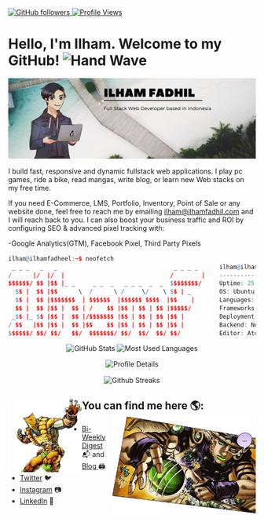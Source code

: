   <a href="https://github.com/ilhamfadheel" target="_blank">
    <img alt="GitHub followers" src="https://img.shields.io/github/followers/ilhamfadheel?label=Github%20Followers&style=flat-square&color=blueviolet"/>
  </a>
  <a href="https://github.com/ilhamfadheel" target="_blank">
    <img alt="Profile Views" src="https://komarev.com/ghpvc/?username=ilhamfadheel&label=Profile%20Views&color=0e75b6&style=flat-square&color=blueviolet" />
  </a> 


# Hello, I'm Ilham. Welcome to my GitHub! <img alt="Hand Wave" src="https://media.giphy.com/media/hvRJCLFzcasrR4ia7z/giphy.gif" width="25px" height="25px">

<img src="Ilham Fadhil.png" alt="Ilham Fadhil Banner">

I build fast, responsive and dynamic fullstack web applications. I play pc games, ride a bike, read mangas, write blog, or learn new Web stacks on my free time. 

If you need E-Commerce, LMS, Portfolio, Inventory, Point of Sale or any website done, feel free to reach me by emailing ilham@ilhamfadhil.com and I will reach back to you. 
I can also boost your business traffic and ROI by configuring SEO & advanced pixel tracking with: 

-Google Analytics(GTM), Facebook Pixel, Third Party Pixels


```r
ilham@ilhamfadheel:~$ neofetch
 _ _ _   _   _                                 _ _ _ _      ilham@ilhamfadheel
/      |/  |/  |                              /        |    -------------------
$$$$$$/ $$ |$$ |_ _     _ _  _   _ _ _  _  _  $$$$$$$$/     Uptime: 25 Years
  $$ |  $$ |$$      \  /      \ /     \/    \ $$ | _        OS: Ubuntu 20.04.3 LTS on Windows 10 x86_64 
  $$ |  $$ |$$$$$$$  | $$$$$$  |$$$$$$ $$$$  |$$    |       Languages: JS, Python, Java, C++
  $$ |  $$ |$$ |  $$ | /    $$ |$$ | $$ | $$ |$$$$$/        Frameworks: React, Gatsby, Next, WordPress
 _$$ |_ $$ |$$ |  $$ |/$$$$$$$ |$$ | $$ | $$ |$$ |          Deployment: AWS, Netlify, Vercel, Heroku
/ $$   |$$ |$$ |  $$ |$$    $$ |$$ | $$ | $$ |$$ |          Backend: Node, PHP, Mongo, Apache, Spring Boot REST
$$$$$$/ $$/ $$/   $$/  $$$$$$$/ $$/  $$/  $$/ $$/           Editor: Atom/VSCode
```

<p float="center" align="center">
  <img alt="GitHub Stats" height="145" src="https://github-readme-stats.vercel.app/api?username=ilhamfadheel&show_icons=true&theme=dark&count_private=true&hide=contribs,issue&hide_border=true" />
  <img alt="Most Used Languages" height="145" src="https://github-readme-stats.vercel.app/api/top-langs/?username=ilhamfadheel&layout=compact&theme=dark" />
</p>

<p align="center"><img align="center" height="150" src="https://github-profile-summary-cards.vercel.app/api/cards/profile-details?username=ilhamfadheel&theme=github_dark" alt="Profile Details" /></p>

<p align="center"><img align="center" height="150" src="https://github-readme-streak-stats.herokuapp.com/?user=ilhamfadheel&theme=black-ice&hide_border=true" alt="Github Streaks" /></p>

## You can find me here 🌎: <img alt="The World" align="left" width="150" height="150" src="dio-stand.png"> <img align="right" height="200" src="gyro-zeppeli.gif" alt="Gyro Zeppeli"> 
- <a href="https://digest.ilhamfadhil.com/">Bi-Weekly Digest</a> 📬 and <a href="https://ilhamfadhil.com/blog"> Blog </a>🖨
- <a href="https://www.twitter.com/ilhamfadheel">Twitter</a> 🐦
- <a href="https://www.instagram.com/ilhamfadheel">Instagram</a> 📷
- <a href="https://www.linkedin.com/in/ilhamfadheel/">LinkedIn</a> 💼

